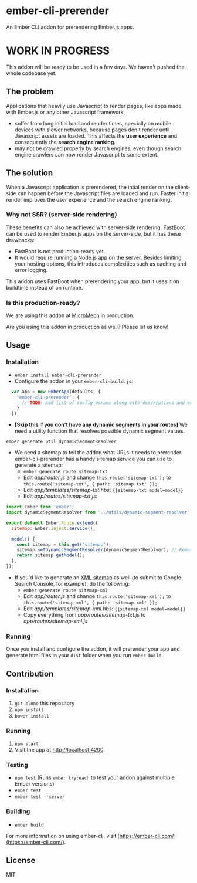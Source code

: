 # ember-cli-prerender

An Ember CLI addon for prerendering Ember.js apps. 

# WORK IN PROGRESS

This addon will be ready to be used in a few days. We haven't pushed the whole codebase yet.

## The problem

Applications that heavily use Javascript to render pages, like apps made with Ember.js or any other Javascript framework,

- suffer from long initial load and render times, specially on mobile devices with slower networks, because pages don't render until Javascript assets are loaded. This affects the **user experience** and consequently the **search engine ranking**.
- may not be crawled properly by search engines, even though search engine crawlers can now render Javascript to some extent.

## The solution

When a Javascript application is prerendered, the intial render on the client-side can happen before the Javascript files are loaded and run. Faster initial render improves the user experience and the search engine ranking.

### Why not SSR? (server-side rendering)

These benefits can also be achieved with server-side rendering. [FastBoot](https://ember-fastboot.com/) can be used to render Ember.js apps on the server-side, but it has these drawbacks:

- FastBoot is not production-ready yet.
- It would require running a Node.js app on the server. Besides limiting your hosting options, this introduces complexities such as caching and error logging.

This addon uses FastBoot when prerendering your app, but it uses it on buildtime instead of on runtime.

### Is this production-ready?

We are using this addon at [MicroMech](https://micromech.net) in production.

Are you using this addon in production as well? Please let us know!

## Usage

### Installation

- `ember install ember-cli-prerender`
- Configure the addon in your `ember-cli-build.js`:
```js
  var app = new EmberApp(defaults, {
    'ember-cli-prerender': {
      // TODO: Add list of config params along with descriptions and examples
    }
  });
```
- **[Skip this if you don't have any [dynamic segments](https://guides.emberjs.com/v2.13.0/routing/defining-your-routes/#toc_dynamic-segments) in your routes]** We need a utility function that resolves possible dynamic segment values.
```
ember generate util dynamicSegmentResolver
```
- We need a sitemap to tell the addon what URLs it needs to prerender. ember-cli-prerender has a handy sitemap service you can use to generate a sitemap:
    - `ember generate route sitemap-txt`
    - Edit *app/router.js* and change `this.route('sitemap-txt');` to `this.route('sitemap-txt', { path: 'sitemap.txt' });`
    - Edit *app/templates/sitemap-txt.hbs*: `{{sitemap-txt model=model}}`
    - Edit *app/routes/sitemap-txt.js*:
```js
import Ember from 'ember';
import dynamicSegmentResolver from '../utils/dynamic-segment-resolver'; // Remove if you don't have dynamic segments

export default Ember.Route.extend({
  sitemap: Ember.inject.service(),

  model() {
    const sitemap = this.get('sitemap');
    sitemap.setDynamicSegmentResolver(dynamicSegmentResolver); // Remove if you don't have dynamic segments
    return sitemap.getModel();
  },
});
```
- If you'd like to generate an [XML sitemap](https://support.google.com/webmasters/answer/183668?hl=en) as well (to submit to Google Search Console, for example), do the following:
    - `ember generate route sitemap-xml`
    - Edit *app/router.js* and change `this.route('sitemap-xml');` to `this.route('sitemap-xml', { path: 'sitemap.xml' });`
    - Edit *app/templates/sitemap-xml.hbs*: `{{sitemap-xml model=model}}`
    - Copy everything from *app/routes/sitemap-txt.js* to *app/routes/sitemap-xml.js*

### Running

Once you install and configure the addon, it will prerender your app and generate html files in your `dist` folder when you run `ember build`.

## Contribution

### Installation

1. `git clone` this repository
1. `npm install`
1. `bower install`

### Running

1. `npm start`
1. Visit the app at [http://localhost:4200](http://localhost:4200).

### Testing

* `npm test` (Runs `ember try:each` to test your addon against multiple Ember versions)
* `ember test`
* `ember test --server`

### Building

* `ember build`

For more information on using ember-cli, visit [https://ember-cli.com/](https://ember-cli.com/).

## License

MIT
